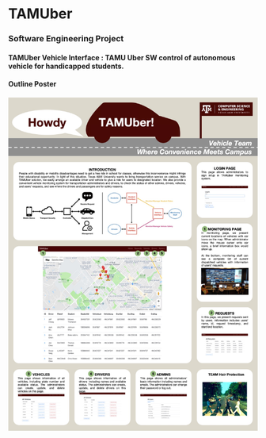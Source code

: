 # TAMUber
### Software Engineering Project
#### TAMUber Vehicle Interface : TAMU Uber SW control of autonomous vehicle for handicapped students.

#### Outline Poster
![image](https://github.com/LeonChen66/TAMUber/blob/master/reports/Poster.jpg)


      
